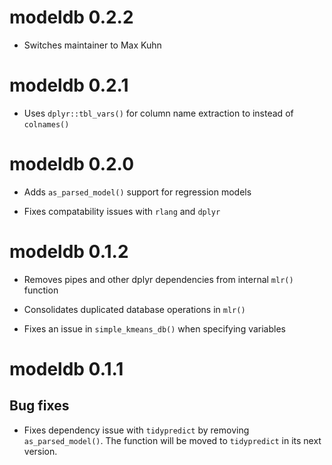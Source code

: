# modeldb 0.2.2

- Switches maintainer to Max Kuhn

# modeldb 0.2.1

- Uses `dplyr::tbl_vars()` for column name extraction to instead of `colnames()`

# modeldb 0.2.0

- Adds `as_parsed_model()` support for regression models

- Fixes compatability issues with `rlang` and `dplyr` 

# modeldb 0.1.2

- Removes pipes and other dplyr dependencies from internal `mlr()` function

- Consolidates duplicated database operations in `mlr()`

- Fixes an issue in `simple_kmeans_db()` when specifying variables

# modeldb 0.1.1

## Bug fixes

- Fixes dependency issue with `tidypredict` by removing `as_parsed_model()`.  The function will be moved to `tidypredict` in its next version.
